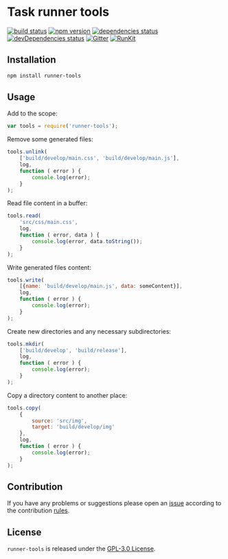 Task runner tools
=================

[![build status](https://img.shields.io/travis/runner/tools.svg?style=flat-square)](https://travis-ci.org/runner/tools)
[![npm version](https://img.shields.io/npm/v/runner-tools.svg?style=flat-square)](https://www.npmjs.com/package/runner-tools)
[![dependencies status](https://img.shields.io/david/runner/tools.svg?style=flat-square)](https://david-dm.org/runner/tools)
[![devDependencies status](https://img.shields.io/david/dev/runner/tools.svg?style=flat-square)](https://david-dm.org/runner/tools?type=dev)
[![Gitter](https://img.shields.io/badge/gitter-join%20chat-blue.svg?style=flat-square)](https://gitter.im/DarkPark/runner)
[![RunKit](https://img.shields.io/badge/RunKit-try-yellow.svg?style=flat-square)](https://npm.runkit.com/runner-tools)


## Installation ##

```bash
npm install runner-tools
```


## Usage ##

Add to the scope:

```js
var tools = require('runner-tools');
```

Remove some generated files:

```js
tools.unlink(
    ['build/develop/main.css', 'build/develop/main.js'],
    log,
    function ( error ) {
        console.log(error);    
    }
);
```

Read file content in a buffer:

```js
tools.read(
    'src/css/main.css',
    log,
    function ( error, data ) {
        console.log(error, data.toString());    
    }
);
```

Write generated files content:

```js
tools.write(
    [{name: 'build/develop/main.js', data: someContent}],
    log,
    function ( error ) {
        console.log(error);    
    }
);
```

Create new directories and any necessary subdirectories:

```js
tools.mkdir(
    ['build/develop', 'build/release'],
    log,
    function ( error ) {
        console.log(error);    
    }
);
```

Copy a directory content to another place:

```js
tools.copy(
    {
        source: 'src/img',
        target: 'build/develop/img'
    },
    log,
    function ( error ) {
        console.log(error);
    }
);
```

## Contribution ##

If you have any problems or suggestions please open an [issue](https://github.com/runner/tools/issues)
according to the contribution [rules](.github/contributing.md).


## License ##

`runner-tools` is released under the [GPL-3.0 License](http://opensource.org/licenses/GPL-3.0).
